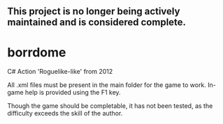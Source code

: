 ## This project is no longer being actively maintained and is considered complete.
# borrdome
C# Action 'Roguelike-like' from 2012

All .xml files must be present in the main folder for the game to work. In-game help is provided using the F1 key.

Though the game should be completable, it has not been tested, as the difficulty exceeds the skill of the author.
